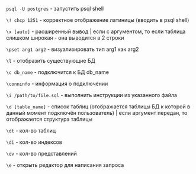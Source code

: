 `psql -U postgres` - запустить psql shell

`\! chcp 1251` - корректное отображение латиницы (вводить в psql shell)

`\x [auto]` - расширенный вывод | если с аргументом, то если таблица слишком широкая - она выводится в 2 строки

`\pset arg1 arg2` - визуализировать тип arg1 как arg2

`\l` - отобразить существующие БД

`\c db_name` - подключится к БД db_name

`\conninfo` - информация о подключении

`\i /path/to/file.sql` - выполнить инструкции из указанного файла

`\d [table_name]` - список таблиц (отображается таблицы БД к которой в данный момент подключён пользователь) | если аргумент передан, то отображается структура таблицы

`\dt` - кол-во таблиц

`\di` - кол-во индексов

`\dv` - кол-во представлений

`\e` - открыть редактор для написания запроса
